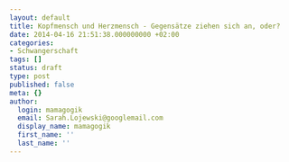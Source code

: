 ```yaml
---
layout: default
title: Kopfmensch und Herzmensch - Gegensätze ziehen sich an, oder?
date: 2014-04-16 21:51:38.000000000 +02:00
categories:
- Schwangerschaft
tags: []
status: draft
type: post
published: false
meta: {}
author:
  login: mamagogik
  email: Sarah.Lojewski@googlemail.com
  display_name: mamagogik
  first_name: ''
  last_name: ''
---
```


